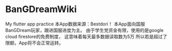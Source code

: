 # BanGDreamWiki
My flutter app practice
本App数据来源：Bestdori！
本App面向国服BanGDream玩家，跟进国服进度为主。
由于学生党资金有限，使用的是google cloud firestore的免费制度，
这意味着每天最多数据读取数为5万
所以若是超过了限额，App将不会正常运转。
